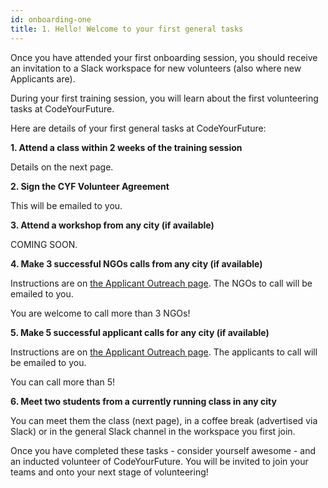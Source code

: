```yaml
---
id: onboarding-one
title: 1. Hello! Welcome to your first general tasks
---
```


Once you have attended your first onboarding session, you should receive an invitation to a Slack workspace for new volunteers (also where new Applicants are). 

During your first training session, you will learn about the first volunteering tasks at CodeYourFuture. 

Here are details of your first general tasks at CodeYourFuture: 

**1. Attend a class within 2 weeks of the training session**

Details on the next page.  

**2. Sign the CYF Volunteer Agreement**

This will be emailed to you. 

**3. Attend a workshop from any city (if available)**

COMING SOON. 

**4. Make 3 successful NGOs calls from any city (if available)**

Instructions are on [the Applicant Outreach page](https://docs.codeyourfuture.io/volunteers/outreach/applicant-outreach). The NGOs to call will be emailed to you.

You are welcome to call more than 3 NGOs!

**5. Make 5 successful applicant calls for any city (if available)**

Instructions are on [the Applicant Outreach page](https://docs.codeyourfuture.io/volunteers/outreach/applicant-outreach). The applicants to call will be emailed to you. 

You can call more than 5!

**6. Meet two students from a currently running class in any city** 

You can meet them the class (next page), in a coffee break (advertised via Slack) or in the general Slack channel in the workspace you first join.

Once you have completed these tasks - consider yourself awesome - and an inducted volunteer of CodeYourFuture. You will be invited to join your teams and onto your next stage of volunteering!

